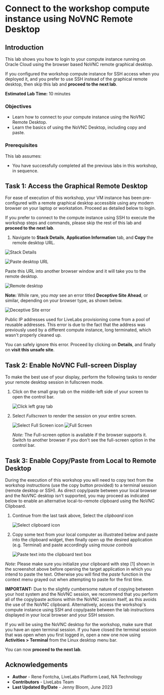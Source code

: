 # Connect to the workshop compute instance using NoVNC Remote Desktop

## Introduction
This lab shows you how to login to your compute instance running on Oracle Cloud using the browser based NoVNC remote graphical desktop.

If you configured the workshop compute instance for SSH access when you deployed it, and you prefer to use SSH instead of the graphical remote desktop, then skip this lab and **proceed to the next lab**.

**Estimated Lab Time:** 10 minutes

### Objectives

- Learn how to connect to your compute instance using the NoVNC Remote Desktop.
- Learn the basics of using the NoVNC Desktop, including copy and paste.

### Prerequisites

This lab assumes:

- You have successfully completed all the previous labs in this workshop, in sequence.

## Task 1: Access the Graphical Remote Desktop
For ease of execution of this workshop, your VM instance has been pre-configured with a remote graphical desktop accessible using any modern browser on your laptop or workstation. Proceed as detailed below to login.

If you prefer to connect to the compute instance using SSH to execute the workshop steps and commands, please skip the rest of this lab and  **proceed to the next lab**.

1. Navigate to **Stack Details**, **Application Information** tab, and **Copy** the remote desktop URL.

  ![Stack Details](./images/create-stack-novnc-10.png " ")

  ![Paste desktop URL](./images/novnc-login-1.png " ")

  Paste this URL into another browser window and it will take you to the remote desktop.

  ![Remote desktop](images/novnc-launch-get-started-2.png " ")

**Note:**  While rare, you _may_ see an error titled **Deceptive Site Ahead**, or similar, depending on your browser type, as shown below.

![Deceptive Site error](images/novnc-deceptive-site-error.png " ")

Public IP addresses used for LiveLabs provisioning come from a pool of reusable addresses. This error is due to the fact that the address was previously used by a different compute instance, long terminated, which wasn't properly cleaned up.

You can safely ignore this error. Proceed by clicking on **Details**, and finally on **visit this unsafe site**.

## Task 2: Enable NoVNC Full-screen Display

To make the best use of your display, perform the following tasks to render your remote desktop session in fullscreen mode.

1. Click on the small gray tab on the middle-left side of your screen to open the control bar.

    ![Click left gray tab](./images/novnc-fullscreen-1.png " ")

2. Select *Fullscreen* to render the session on your entire screen.

    ![Select Full Screen icon](./images/novnc-fullscreen-2.png " ")
    ![Full Screen](./images/novnc-fullscreen-3.png " ")

    *Note:* The Full-screen option is available if the browser supports it. Switch to another browser if you don't see the full-screen option in the control bar.
    
## Task 3: Enable Copy/Paste from Local to Remote Desktop

During the execution of this workshop you will need to copy text from the workshop instructions (use the copy button provided) to a terminal session (remote desktop or SSH). As direct copy/paste between your local browser and the NoVNC desktop isn't supported, you may proceed as indicated below to enable an alternative local-to-remote clipboard using the NoVNC Clipboard.

1. Continue from the last task above, Select the *clipboard* icon

    ![Select clipboard icon](./images/novnc-clipboard-1.png " ")

2. Copy some text from your local computer as illustrated below and paste into the clipboard widget, then finally open up the desired application (e.g. Terminal) and paste accordingly using *mouse controls*

    ![Paste text into the clipboard text box](./images/novnc-clipboard-2.png " ")

*Note:* Please make sure you initialize your clipboard with step [1] shown in the screenshot above before opening the target application in which you intend to paste the text. Otherwise you will find the *paste* function in the context menu grayed out when attempting to paste for the first time.
    
**IMPORTANT:** Due to the slightly cumbersome nature of copying between your host system and the NoVNC session, we recommend that you perform all of the copy/paste actions within the NoVNC session itself, as this avoids the use of the NoVNC clipboard. Alternatively, access the workshop's compute instance using SSH and copy/paste between the lab instructions displayed in your local browser and your SSH session.

If you will be using the NoVNC desktop for the workshop, make sure that you have an open terminal session. If you have closed the terminal session that was open when you first logged in, open a new one now using **Activities > Terminal** from the Linux desktop menu bar. 

You can now **proceed to the next lab**.


## Acknowledgements
* **Author** - Rene Fontcha, LiveLabs Platform Lead, NA Technology
* **Contributors** - LiveLabs Team
* **Last Updated By/Date** - Jenny Bloom, June 2023